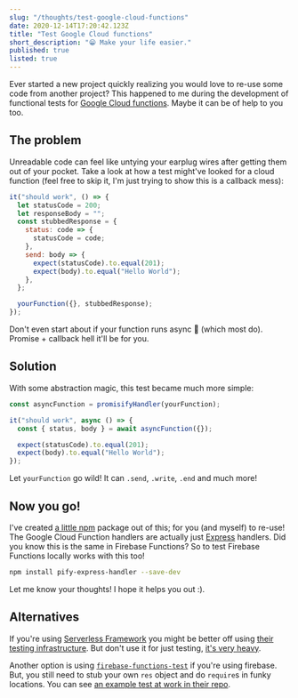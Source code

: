 ```yaml
---
slug: "/thoughts/test-google-cloud-functions"
date: 2020-12-14T17:20:42.123Z
title: "Test Google Cloud functions"
short_description: "😁 Make your life easier."
published: true
listed: true
---
```


Ever started a new project quickly realizing you would love to re-use some code from another project? This happened to me during the development of functional tests for [Google Cloud functions](https://cloud.google.com/functions). Maybe it can be of help to you too.

## The problem

Unreadable code can feel like untying your earplug wires after getting them out of your pocket. Take a look at how a test might've looked for a cloud function (feel free to skip it, I'm just trying to show this is a callback mess):

```javascript
it("should work", () => {
  let statusCode = 200;
  let responseBody = "";
  const stubbedResponse = {
    status: code => {
      statusCode = code;
    },
    send: body => {
      expect(statusCode).to.equal(201);
      expect(body).to.equal("Hello World");
    },
  };

  yourFunction({}, stubbedResponse);
});
```

Don't even start about if your function runs async 🤢 (which most do). Promise + callback hell it'll be for you.

## Solution

With some abstraction magic, this test became much more simple:

```javascript
const asyncFunction = promisifyHandler(yourFunction);

it("should work", async () => {
  const { status, body } = await asyncFunction({});

  expect(statusCode).to.equal(201);
  expect(body).to.equal("Hello World");
});
```

Let `yourFunction` go wild! It can `.send`, `.write`, `.end` and much more!

## Now you go!

I've created [a little npm](https://www.npmjs.com/package/pify-express-handler) package out of this; for you (and myself) to re-use! The Google Cloud Function handlers are actually just [Express](https://expressjs.com/) handlers. Did you know this is the same in Firebase Functions? So to test Firebase Functions locally works with this too!

```bash
npm install pify-express-handler --save-dev
```

Let me know your thoughts! I hope it helps you out :).

## Alternatives

If you're using [Serverless Framework](https://www.serverless.com/) you might be better off using [their testing infrastructure](https://www.serverless.com/blog/serverless-test-framework). But don't use it for just testing, [it's very heavy](https://www.npmjs.com/package/serverless).

Another option is using [`firebase-functions-test`](https://github.com/firebase/firebase-functions-test) if you're using firebase. But, you still need to stub your own `res` object and do `require`s in funky locations. You can see [an example test at work in their repo](https://github.com/firebase/functions-samples/blob/master/quickstarts/uppercase/functions/test/test.online.js).
